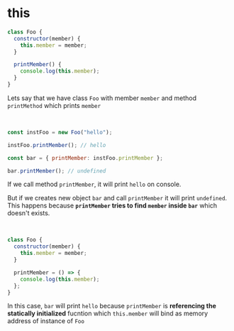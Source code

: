 # this

```js
class Foo {
  constructor(member) {
    this.member = member;
  }

  printMember() {
    console.log(this.member);
  }
}
```

Lets say that we have class `Foo` with member `member` and method `printMethod` which prints `member`

<br/>

```js
const instFoo = new Foo("hello");

instFoo.printMember(); // hello

const bar = { printMember: instFoo.printMember };

bar.printMember(); // undefined
```

If we call method `printMember`, it will print `hello` on console.

But if we creates new object `bar` and call `printMember` it will print `undefined`. This happens because **`printMember` tries to find `member` inside `bar`** which doesn't exists.

<br/>

```js
class Foo {
  constructor(member) {
    this.member = member;
  }

  printMember = () => {
    console.log(this.member);
  };
}
```

In this case, `bar` will print `hello` because `printMember` is **referencing the statically initialized** fucntion which `this.member` will bind as memory address of instance of `Foo`
